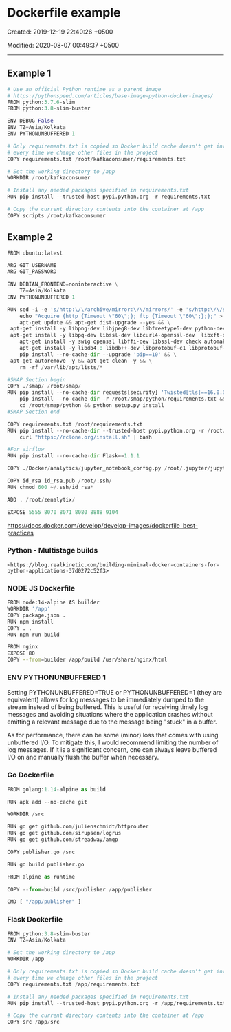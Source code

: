 # Dockerfile example

Created: 2019-12-19 22:40:26 +0500

Modified: 2020-08-07 00:49:37 +0500

---

## Example 1

```python
# Use an official Python runtime as a parent image
# https://pythonspeed.com/articles/base-image-python-docker-images/
FROM python:3.7.6-slim
FROM python:3.8-slim-buster

ENV DEBUG False
ENV TZ=Asia/Kolkata
ENV PYTHONUNBUFFERED 1

# Only requirements.txt is copied so Docker build cache doesn't get invalidated
# every time we change other files in the project
COPY requirements.txt /root/kafkaconsumer/requirements.txt

# Set the working directory to /app
WORKDIR /root/kafkaconsumer

# Install any needed packages specified in requirements.txt
RUN pip install --trusted-host pypi.python.org -r requirements.txt

# Copy the current directory contents into the container at /app
COPY scripts /root/kafkaconsumer
```

## Example 2

```python
FROM ubuntu:latest

ARG GIT_USERNAME
ARG GIT_PASSWORD

ENV DEBIAN_FRONTEND=noninteractive \
    TZ=Asia/Kolkata
ENV PYTHONUNBUFFERED 1

RUN sed -i -e 's/http:\/\/archive/mirror:\/\/mirrors/' -e 's/http:\/\/security/mirror:\/\/mirrors/' -e 's/\/ubuntu\//\/mirrors.txt/' /etc/apt/sources.list && \
    echo "Acquire {http {Timeout \"60\";}; ftp {Timeout \"60\";};};" > /etc/apt/apt.conf.d/custom-apt.conf && \
    apt-get update && apt-get dist-upgrade --yes && \
 apt-get install -y libpng-dev libjpeg8-dev libfreetype6-dev python-dev python-pip libfreetype6-dev && \
 apt-get install -y libpq-dev libssl-dev libcurl4-openssl-dev  libxft-dev libev-dev git curl vim p7zip-full && \
    apt-get install -y swig openssl libffi-dev libssl-dev check automake build-essential zlib1g zlib1g-dev autoconf libtool && \
    apt-get install -y libdb4.8 libdb++-dev libprotobuf-c1 libprotobuf-c-dev protobuf-c-compiler openvpn iputils-ping && \
    pip install --no-cache-dir --upgrade 'pip==10' && \
 apt-get autoremove -y && apt-get clean -y && \
    rm -rf /var/lib/apt/lists/*

#SMAP Section begin
COPY ./smap/ /root/smap/
RUN pip install --no-cache-dir requests[security] 'Twisted[tls]==16.0.0' pyopenssl && \
    pip install --no-cache-dir -r /root/smap/python/requirements.txt && \
    cd /root/smap/python && python setup.py install
#SMAP Section end

COPY requirements.txt /root/requirements.txt
RUN pip install --no-cache-dir --trusted-host pypi.python.org -r /root/requirements.txt && \
    curl "https://rclone.org/install.sh" | bash

#For airflow
RUN pip install --no-cache-dir Flask==1.1.1

COPY ./Docker/analytics/jupyter_notebook_config.py /root/.jupyter/jupyter_notebook_config.py

COPY id_rsa id_rsa.pub /root/.ssh/
RUN chmod 600 ~/.ssh/id_rsa*

ADD . /root/zenalytix/

EXPOSE 5555 8070 8071 8080 8888 9104
```

<https://docs.docker.com/develop/develop-images/dockerfile_best-practices>

### Python - Multistage builds

    <https://blog.realkinetic.com/building-minimal-docker-containers-for-python-applications-37d0272c52f3>

### NODE JS Dockerfile

```bash
FROM node:14-alpine AS builder
WORKDIR '/app'
COPY package.json .
RUN npm install
COPY . .
RUN npm run build

FROM nginx
EXPOSE 80
COPY --from=builder /app/build /usr/share/nginx/html
```

### ENV PYTHONUNBUFFERED 1

Setting PYTHONUNBUFFERED=TRUE or PYTHONUNBUFFERED=1 (they are equivalent) allows for log messages to be immediately dumped to the stream instead of being buffered. This is useful for receiving timely log messages and avoiding situations where the application crashes without emitting a relevant message due to the message being "stuck" in a buffer.

As for performance, there can be some (minor) loss that comes with using unbuffered I/O. To mitigate this, I would recommend limiting the number of log messages. If it is a significant concern, one can always leave buffered I/O on and manually flush the buffer when necessary.

### Go Dockerfile

```python
FROM golang:1.14-alpine as build

RUN apk add --no-cache git

WORKDIR /src

RUN go get github.com/julienschmidt/httprouter
RUN go get github.com/sirupsen/logrus
RUN go get github.com/streadway/amqp

COPY publisher.go /src

RUN go build publisher.go

FROM alpine as runtime

COPY --from=build /src/publisher /app/publisher

CMD [ "/app/publisher" ]
```

### Flask Dockerfile

```python
FROM python:3.8-slim-buster
ENV TZ=Asia/Kolkata

# Set the working directory to /app
WORKDIR /app

# Only requirements.txt is copied so Docker build cache doesn't get invalidated
# every time we change other files in the project
COPY requirements.txt /app/requirements.txt

# Install any needed packages specified in requirements.txt
RUN pip install --trusted-host pypi.python.org -r /app/requirements.txt

# Copy the current directory contents into the container at /app
COPY src /app/src
```
